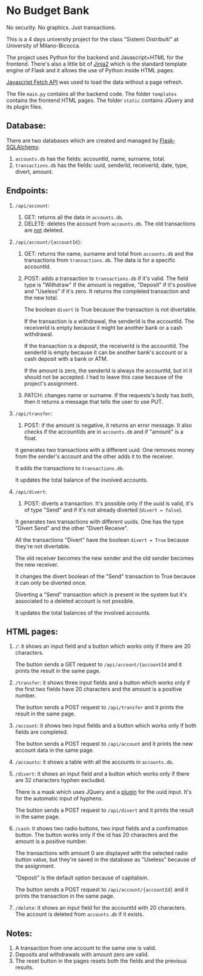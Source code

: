 # **No Budget Bank**

No security. No graphics. Just transactions.

This is a 4 days university project for the class "Sistemi Distribuiti" at University of Milano-Bicocca.

The project uses Python for the backend and Javascript+HTML for the frontend. There's also a little bit of [Jinja2](https://flask.palletsprojects.com/en/2.1.x/templating/) which is the standard template engine of Flask and it allows the use of Python inside HTML pages.

[Javascript Fetch API](https://developer.mozilla.org/en-US/docs/Web/API/Fetch_API) was used to load the data without a page refresh.

The file `main.py` contains all the backend code.
The folder `templates` contains the frontend HTML pages.
The folder `static` contains JQuery and its plugin files.

## Database:
There are two databases which are created and managed by [Flask-SQLAlchemy](https://flask-sqlalchemy.palletsprojects.com/en/2.x/).
1. `accounts.db` has the fields: accountId, name, surname, total.
2. `transactions.db` has the fields: uuid, senderId, receiverId, date, type, divert, amount.

## Endpoints:
1. `/api/account`:
    1. GET: returns all the data in `accounts.db`.
    2. DELETE: deletes the account from `accounts.db`. The old transactions are <u>not</u> deleted.
2. `/api/account/{accountId}`:
    1. GET: returns the name, surname and total from `accounts.db` and the transactions from `transactions.db`. The data is for a specific accountId.
    2. POST: adds a transaction to `transactions.db` if it's valid. The field type is "Withdraw" if the amount is negative, "Deposit" if it's positive and "Useless" if it's zero. It returns the completed transaction and the new total.

        The boolean `divert` is True because the transaction is not divertable.

        If the transaction is a withdrawal, the senderId is the accountId. The receiverId is empty because it might be another bank or a cash withdrawal.

        If the transaction is a deposit, the receiverId is the accountId. The senderId is empty because it can be another bank's account or a cash deposit with a bank or ATM.

        If the amount is zero, the senderId is always the accountId, but irl it should not be accepted. I had to leave this case because of the project's assignment.

    3. PATCH: changes name or surname. If the requests's body has both, then it returns a message that tells the user to use PUT.
3. `/api/transfer`:
    1. POST: if the amount is negative, it returns an error message. It also checks if the accountIds are in `accounts.db` and if "amount" is a float.

    It generates two transactions with a different uuid. One removes money from the sender's account and the other adds it to the receiver.

    It adds the transactions to `transactions.db`.

    It updates the total balance of the involved accounts.
4. `/api/divert`:
    1. POST: diverts a transaction. It's possible only if the uuid is valid, it's of type "Send" and if it's not already diverted (`divert = false`).

    It generates two transactions with different uuids. One has the type "Divert Send" and the other "Divert Receive".

    All the transactions "Divert" have the boolean `divert = True` because they're not divertable.

    The old receiver becomes the new sender and the old sender becomes the new receiver.

    It changes the divert boolean of the "Send" transaction to True because it can only be diverted once.

    Diverting a "Send" transaction which is present in the system but it's associated to a deleted account is not possible.

    It updates the total balances of the involved accounts.

## HTML pages:
1. `/`:
    it shows an input field and a button which works only if there are 20 characters.

    The button sends a GET request to `/api/account/{accountId` and it prints the result in the same page.
2. `/transfer`:
    it shows three input fields and a button which works only if the first two fields have 20 characters and the amount is a positive number.

    The button sends a POST request to `/api/transfer` and it prints the result in the same page.
3. `/account`:
    it shows two input fields and a button which works only if both fields are completed.

    The button sends a POST request to `/api/account` and it prints the new account data in the same page.
4. `/accounts`:
    it shows a table with all the accounts in `accounts.db`.
5. `/divert`:
    it shows an input field and a button which works only if there are 32 characters hyphen excluded.

    There is a mask which uses JQuery and a [plugin](https://igorescobar.github.io/jQuery-Mask-Plugin/) for the uuid input. It's for the automatic input of hyphens.

    The button sends a POST request to `/api/divert` and it prints the result in the same page.
6. `/cash`:
   it shows two radio buttons, two input fields and a confirmation button. The button works only if the id has 20 characters and the amount is a positive number.

   The transactions with amount 0 are displayed with the selected radio button value, but they're saved in the database as "Useless" because of the assignment.

   "Deposit" is the default option because of capitalism.

    The button sends a POST request to `/api/account/{accountId}` and it prints the transaction in the same page.
7. `/delete`:
   it shows an input field for the accountId with 20 characters. The account is deleted from `accounts.db` if it exists.

## Notes:
1. A transaction from one account to the same one is valid.
2. Deposits and withdrawals with amount zero are valid.
3. The reset button in the pages resets both the fields and the previous results. 










